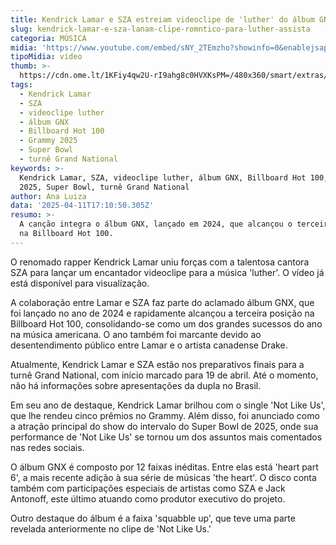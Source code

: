 ```yaml
---
title: Kendrick Lamar e SZA estreiam videoclipe de 'luther' do álbum GNX
slug: kendrick-lamar-e-sza-lanam-clipe-romntico-para-luther-assista
categoria: MÚSICA
midia: 'https://www.youtube.com/embed/sNY_2TEmzho?showinfo=0&enablejsapi=1'
tipoMidia: video
thumb: >-
  https://cdn.ome.lt/1KFiy4qw2U-rI9ahg8c0HVXKsPM=/480x360/smart/extras/conteudos/omelete_THUMB_-_2025-04-11T134310.070.png
tags:
  - Kendrick Lamar
  - SZA
  - videoclipe luther
  - álbum GNX
  - Billboard Hot 100
  - Grammy 2025
  - Super Bowl
  - turnê Grand National
keywords: >-
  Kendrick Lamar, SZA, videoclipe luther, álbum GNX, Billboard Hot 100, Grammy
  2025, Super Bowl, turnê Grand National
author: Ana Luiza
data: '2025-04-11T17:10:50.305Z'
resumo: >-
  A canção integra o álbum GNX, lançado em 2024, que alcançou o terceiro lugar
  na Billboard Hot 100.
---
```


O renomado rapper Kendrick Lamar uniu forças com a talentosa cantora SZA para lançar um encantador videoclipe para a música 'luther'. O vídeo já está disponível para visualização.

A colaboração entre Lamar e SZA faz parte do aclamado álbum GNX, que foi lançado no ano de 2024 e rapidamente alcançou a terceira posição na Billboard Hot 100, consolidando-se como um dos grandes sucessos do ano na música americana. O ano também foi marcante devido ao desentendimento público entre Lamar e o artista canadense Drake.

Atualmente, Kendrick Lamar e SZA estão nos preparativos finais para a turnê Grand National, com início marcado para 19 de abril. Até o momento, não há informações sobre apresentações da dupla no Brasil.

Em seu ano de destaque, Kendrick Lamar brilhou com o single 'Not Like Us', que lhe rendeu cinco prêmios no Grammy. Além disso, foi anunciado como a atração principal do show do intervalo do Super Bowl de 2025, onde sua performance de 'Not Like Us' se tornou um dos assuntos mais comentados nas redes sociais.

O álbum GNX é composto por 12 faixas inéditas. Entre elas está 'heart part 6', a mais recente adição à sua série de músicas 'the heart'. O disco conta também com participações especiais de artistas como SZA e Jack Antonoff, este último atuando como produtor executivo do projeto.

Outro destaque do álbum é a faixa 'squabble up', que teve uma parte revelada anteriormente no clipe de 'Not Like Us.'
